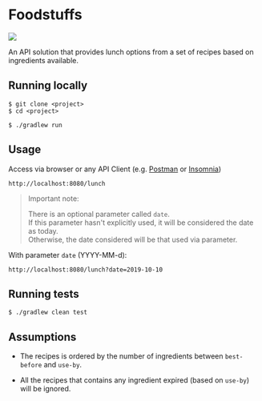 # Foodstuffs

![](https://github.com/albertoeks/foodstuffs/workflows/Build/badge.svg)

An API solution that provides lunch options from a set of recipes based on ingredients available.



## Running locally
```
$ git clone <project> 
$ cd <project> 

$ ./gradlew run
```

## Usage

Access via browser or any API Client (e.g. [Postman](https://www.getpostman.com/) or [Insomnia](https://insomnia.rest/))

``` 
http://localhost:8080/lunch
```

> Important note: <br>
> 
> There is an optional parameter called `date`. <br>
> If this parameter hasn't explicitly used, it will be considered the date as today. <br>
> Otherwise, the date considered will be that used via parameter.

With parameter `date` (YYYY-MM-d):

```
http://localhost:8080/lunch?date=2019-10-10 
```

## Running tests

```
$ ./gradlew clean test
```

## Assumptions

- The recipes is ordered by the number of ingredients between `best-before` and `use-by`.

- All the recipes that contains any ingredient expired (based on `use-by`) will be ignored.  

